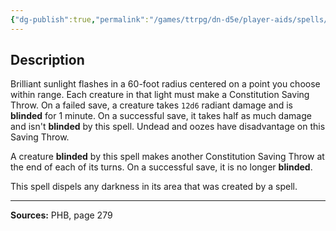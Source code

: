 ```yaml
---
{"dg-publish":true,"permalink":"/games/ttrpg/dn-d5e/player-aids/spells/level-8/sunburst/","tags":["ttrpg/dnd/5e","verbal","somatic","material","spell"],"noteIcon":""}
---
```



## Description
Brilliant sunlight flashes in a 60-foot radius centered on a point you choose within range.
Each creature in that light must make a Constitution Saving Throw.
On a failed save, a creature takes `12d6` radiant damage and is **blinded** for 1 minute.
On a successful save, it takes half as much damage and isn't **blinded** by this spell.
Undead and oozes have disadvantage on this Saving Throw.

A creature **blinded** by this spell makes another Constitution Saving Throw at the end of each of its turns.
On a successful save, it is no longer **blinded**.

This spell dispels any darkness in its area that was created by a spell.

---

**Sources:** PHB, page 279

